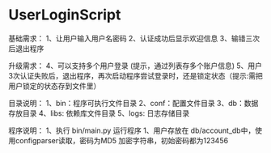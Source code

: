 # UserLoginScript

基础需求：
    1、让用户输入用户名密码
    2、认证成功后显示欢迎信息
    3、输错三次后退出程序

升级需求：
    4、可以支持多个用户登录 (提示，通过列表存多个账户信息)
    5、用户3次认证失败后，退出程序，再次启动程序尝试登录时，还是锁定状态（提示:需把用户锁定的状态存到文件里）


目录说明：
    1、bin：程序可执行文件目录
    2、conf：配置文件目录
    3、db：数据存放目录
    4、libs: 依赖库文件目录
    5、logs: 日志存储目录

程序说明：
    1、执行 bin/main.py 运行程序
    1、用户存放在 db/account_db中，使用configparser读取，密码为MD5 加密字符串，初始密码都为123456
